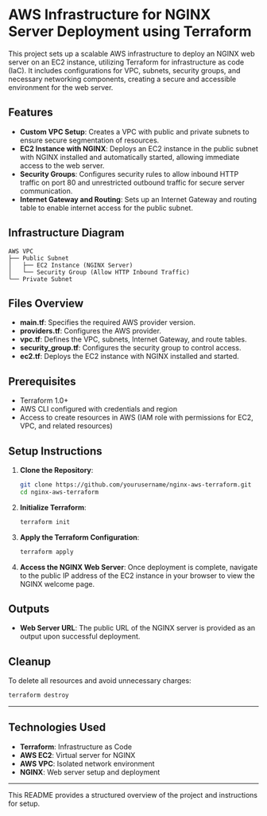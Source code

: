 # AWS Infrastructure for NGINX Server Deployment using Terraform

This project sets up a scalable AWS infrastructure to deploy an NGINX web server on an EC2 instance, utilizing Terraform for infrastructure as code (IaC). It includes configurations for VPC, subnets, security groups, and necessary networking components, creating a secure and accessible environment for the web server.

## Features

- **Custom VPC Setup**: Creates a VPC with public and private subnets to ensure secure segmentation of resources.
- **EC2 Instance with NGINX**: Deploys an EC2 instance in the public subnet with NGINX installed and automatically started, allowing immediate access to the web server.
- **Security Groups**: Configures security rules to allow inbound HTTP traffic on port 80 and unrestricted outbound traffic for secure server communication.
- **Internet Gateway and Routing**: Sets up an Internet Gateway and routing table to enable internet access for the public subnet.

## Infrastructure Diagram

```
AWS VPC
├── Public Subnet
│   ├── EC2 Instance (NGINX Server)
│   └── Security Group (Allow HTTP Inbound Traffic)
└── Private Subnet
```

## Files Overview

- **main.tf**: Specifies the required AWS provider version.
- **providers.tf**: Configures the AWS provider.
- **vpc.tf**: Defines the VPC, subnets, Internet Gateway, and route tables.
- **security_group.tf**: Configures the security group to control access.
- **ec2.tf**: Deploys the EC2 instance with NGINX installed and started.

## Prerequisites

- Terraform 1.0+
- AWS CLI configured with credentials and region
- Access to create resources in AWS (IAM role with permissions for EC2, VPC, and related resources)

## Setup Instructions

1. **Clone the Repository**:
    ```bash
    git clone https://github.com/yourusername/nginx-aws-terraform.git
    cd nginx-aws-terraform
    ```

2. **Initialize Terraform**:
    ```bash
    terraform init
    ```

3. **Apply the Terraform Configuration**:
    ```bash
    terraform apply
    ```

4. **Access the NGINX Web Server**:
   Once deployment is complete, navigate to the public IP address of the EC2 instance in your browser to view the NGINX welcome page.

## Outputs

- **Web Server URL**: The public URL of the NGINX server is provided as an output upon successful deployment.

## Cleanup

To delete all resources and avoid unnecessary charges:
```bash
terraform destroy
```

---

## Technologies Used

- **Terraform**: Infrastructure as Code
- **AWS EC2**: Virtual server for NGINX
- **AWS VPC**: Isolated network environment
- **NGINX**: Web server setup and deployment

---

This README provides a structured overview of the project and instructions for setup.